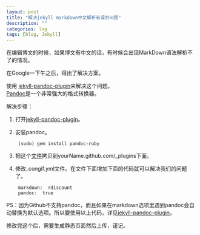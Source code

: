 ```yaml
---
layout: post
title: "解决jekyll markdown中文解析有误的问题"
description: ""
categories: log
tags: [blog, Jekyll]
---
```



在编辑博文的时候，如果博文有中文的话，有时候会出现MarkDown语法解析不了的情况。

在Google一下午之后，得出了解决方案。

使用 [jekyll-pandoc-plugin](https://github.com/dsanson/jekyll-pandoc-plugin)来解决这个问题。   
[Pandoc](http://yanping.me/cn/blog/2012/03/13/pandoc/)是一个非常强大的格式转换器。

解决步骤：  

1. 打开[jekyll-pandoc-plugin](https://github.com/dsanson/jekyll-pandoc-plugin)。
2. 安装pandoc。  

		(sudo) gem install pandoc-ruby
3. 把这个[文件](https://github.com/dsanson/jekyll-pandoc-plugin/blob/master/pandoc_markdown.rb)拷贝到yourName.github.com/_plugins下面。
4. 修改_congif.yml文件。在文件下面增加下面的代码就可以解决我们的问题了。  

		markdown:  rdiscount  
		pandoc:  true  
		
PS：因为Github不支持pandoc，而且如果在markdown选项里遇到pandoc会自动替换为默认选项。所以要使用以上代码，详见[jekyll-pandoc-plugin](https://github.com/dsanson/jekyll-pandoc-plugin)。

修改完这个后，需要生成静态页面然后上传，谨记。